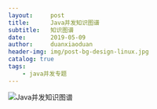 ```yaml
---
layout:     post
title:      Java并发知识图谱
subtitle:   知识图谱
date:       2019-05-09
author:     duanxiaoduan
header-img: img/post-bg-design-linux.jpg
catalog: true
tags:
    - java并发专题
---
```



![Java并发知识图谱](https://ws2.sinaimg.cn/large/006tNc79ly1g2urwmi72dj30u04wqhdv.jpg)
